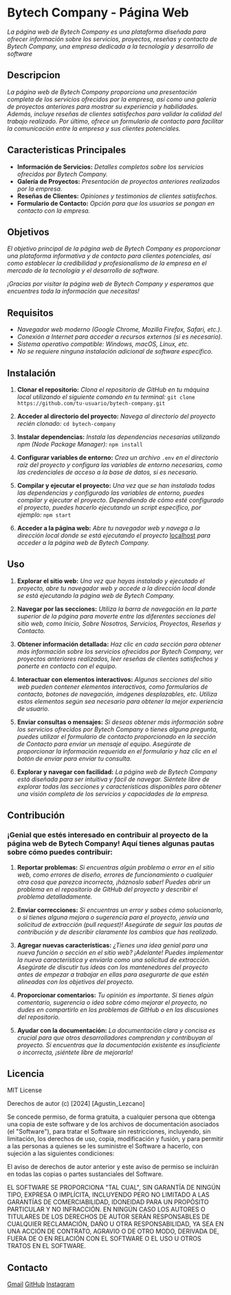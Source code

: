 # Bytech Company - Página Web

_La página web de Bytech Company es una plataforma diseñada para ofrecer información sobre los servicios, proyectos, reseñas y contacto de Bytech Company, una empresa dedicada a la tecnología y desarrollo de software_

## Descripcion

_La página web de Bytech Company proporciona una presentación completa de los servicios ofrecidos por la empresa, así como una galería de proyectos anteriores para mostrar su experiencia y habilidades. Además, incluye reseñas de clientes satisfechos para validar la calidad del trabajo realizado. Por último, ofrece un formulario de contacto para facilitar la comunicación entre la empresa y sus clientes potenciales._

## Caracteristicas Principales

- __Información de Servicios:__ _Detalles completos sobre los servicios ofrecidos por Bytech Company._
- __Galería de Proyectos:__ _Presentación de proyectos anteriores realizados por la empresa._
- __Reseñas de Clientes:__ _Opiniones y testimonios de clientes satisfechos._
- __Formulario de Contacto:__ _Opción para que los usuarios se pongan en contacto con la empresa._

## Objetivos

_El objetivo principal de la página web de Bytech Company es proporcionar una plataforma informativa y de contacto para clientes potenciales, así como establecer la credibilidad y profesionalismo de la empresa en el mercado de la tecnología y el desarrollo de software._

_¡Gracias por visitar la página web de Bytech Company y esperamos que encuentres toda la información que necesitas!_

## Requisitos

- _Navegador web moderno (Google Chrome, Mozilla Firefox, Safari, etc.)._
- _Conexión a Internet para acceder a recursos externos (si es necesario)._
- _Sistema operativo compatible: Windows, macOS, Linux, etc._
- _No se requiere ninguna instalación adicional de software específico._

## Instalación

1. __Clonar el repositorio:__ _Clona el repositorio de GitHub en tu máquina local utilizando el siguiente comando en tu terminal:_
```git clone https://github.com/tu-usuario/bytech-company.git```

2. __Acceder al directorio del proyecto:__ _Navega al directorio del proyecto recién clonado:_
```cd bytech-company```
3. __Instalar dependencias:__ _Instala las dependencias necesarias utilizando npm (Node Package Manager):_
```npm install```

4. __Configurar variables de entorno:__ _Crea un archivo_ ```.env``` _en el directorio raíz del proyecto y configura las variables de entorno necesarias, como las credenciales de acceso a la base de datos, si es necesario._

5. __Compilar y ejecutar el proyecto:__ _Una vez que se han instalado todas las dependencias y configurado las variables de entorno, puedes compilar y ejecutar el proyecto. Dependiendo de cómo esté configurado el proyecto, puedes hacerlo ejecutando un script específico, por ejemplo:_
```npm start```

6. __Acceder a la página web:__ _Abre tu navegador web y navega a la dirección local donde se está ejecutando el proyecto_ [localhost](http://localhost:3000) _para acceder a la página web de Bytech Company._


## Uso

1. __Explorar el sitio web:__ _Una vez que hayas instalado y ejecutado el proyecto, abre tu navegador web y accede a la dirección local donde se está ejecutando la página web de Bytech Company._

2. __Navegar por las secciones:__ _Utiliza la barra de navegación en la parte superior de la página para moverte entre las diferentes secciones del sitio web, como Inicio, Sobre Nosotros, Servicios, Proyectos, Reseñas y Contacto._

3. __Obtener información detallada:__ _Haz clic en cada sección para obtener más información sobre los servicios ofrecidos por Bytech Company, ver proyectos anteriores realizados, leer reseñas de clientes satisfechos y ponerte en contacto con el equipo._

4. __Interactuar con elementos interactivos:__ _Algunas secciones del sitio web pueden contener elementos interactivos, como formularios de contacto, botones de navegación, imágenes desplazables, etc. Utiliza estos elementos según sea necesario para obtener la mejor experiencia de usuario._

5. __Enviar consultas o mensajes:__ _Si deseas obtener más información sobre los servicios ofrecidos por Bytech Company o tienes alguna pregunta, puedes utilizar el formulario de contacto proporcionado en la sección de Contacto para enviar un mensaje al equipo. Asegúrate de proporcionar la información requerida en el formulario y haz clic en el botón de enviar para enviar tu consulta._

6. __Explorar y navegar con facilidad:__ _La página web de Bytech Company está diseñada para ser intuitiva y fácil de navegar. Siéntete libre de explorar todas las secciones y características disponibles para obtener una visión completa de los servicios y capacidades de la empresa._

## Contribución


### ¡Genial que estés interesado en contribuir al proyecto de la página web de Bytech Company! Aquí tienes algunas pautas sobre cómo puedes contribuir:

1. __Reportar problemas:__ _Si encuentras algún problema o error en el sitio web, como errores de diseño, errores de funcionamiento o cualquier otra cosa que parezca incorrecta, ¡háznoslo saber! Puedes abrir un problema en el repositorio de GitHub del proyecto y describir el problema detalladamente._

2. __Enviar correcciones:__ _Si encuentras un error y sabes cómo solucionarlo, o si tienes alguna mejora o sugerencia para el proyecto, ¡envía una solicitud de extracción (pull request)! Asegúrate de seguir las pautas de contribución y de describir claramente los cambios que has realizado._

3. __Agregar nuevas características:__ _¿Tienes una idea genial para una nueva función o sección en el sitio web? ¡Adelante! Puedes implementar la nueva característica y enviarla como una solicitud de extracción. Asegúrate de discutir tus ideas con los mantenedores del proyecto antes de empezar a trabajar en ellas para asegurarte de que estén alineadas con los objetivos del proyecto._

4. __Proporcionar comentarios:__ _Tu opinión es importante. Si tienes algún comentario, sugerencia o idea sobre cómo mejorar el proyecto, no dudes en compartirlo en los problemas de GitHub o en las discusiones del repositorio._

5. __Ayudar con la documentación:__ _La documentación clara y concisa es crucial para que otros desarrolladores comprendan y contribuyan al proyecto. Si encuentras que la documentación existente es insuficiente o incorrecta, ¡siéntete libre de mejorarla!_

## Licencia

MIT License

Derechos de autor (c) [2024] [Agustin_Lezcano]

Se concede permiso, de forma gratuita, a cualquier persona que obtenga una copia de este software y de los archivos de documentación asociados (el "Software"), para tratar el Software sin restricciones, incluyendo, sin limitación, los derechos de uso, copia, modificación y fusión, y para permitir a las personas a quienes se les suministre el Software a hacerlo, con sujeción a las siguientes condiciones:

El aviso de derechos de autor anterior y este aviso de permiso se incluirán en todas las copias o partes sustanciales del Software.

EL SOFTWARE SE PROPORCIONA "TAL CUAL", SIN GARANTÍA DE NINGÚN TIPO, EXPRESA O IMPLÍCITA, INCLUYENDO PERO NO LIMITADO A LAS GARANTÍAS DE COMERCIABILIDAD, IDONEIDAD PARA UN PROPÓSITO PARTICULAR Y NO INFRACCIÓN. EN NINGÚN CASO LOS AUTORES O TITULARES DE LOS DERECHOS DE AUTOR SERÁN RESPONSABLES DE CUALQUIER RECLAMACIÓN, DAÑO U OTRA RESPONSABILIDAD, YA SEA EN UNA ACCIÓN DE CONTRATO, AGRAVIO O DE OTRO MODO, DERIVADA DE, FUERA DE O EN RELACIÓN CON EL SOFTWARE O EL USO U OTROS TRATOS EN EL SOFTWARE.

## Contacto

[Gmail](bytechsuppor@gmail.com)
[GitHub](https://github.com/nicolezca/)
[Instagram](https://www.instagram.com/bytech__company/)
